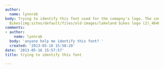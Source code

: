 ```yaml
---
author:
  name: lynnrab
body: Trying to identify this font used for the comapny's logo. The company is Lakeland
  Bikes[img:sites/default/files/old-images/lakeland bikes logo (2)_4648.PNG]
comments:
- author:
    name: lynnrab
  body: 'anyone help me identify this font? '
  created: '2013-05-16 15:58:28'
date: '2013-05-16 15:57:57'
title: trying to identify this font

---
```

